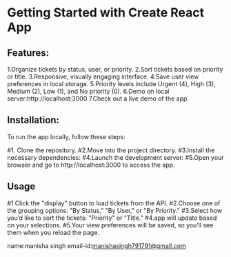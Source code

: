 # Getting Started with Create React App

## Features:
1.Organize tickets by status, user, or priority.
2.Sort tickets based on priority or title.
3.Responsive, visually engaging interface.
4.Save user view preferences in local storage.
5.Priority levels include Urgent (4), High (3), Medium (2), Low (1), and No priority (0).
6.Demo on local server:http://localhost:3000 
7.Check out a live demo of the app.

## Installation:
  To run the app locally, follow these steps:

#1. Clone the repository.
#2.Move into the project directory.
#3.Install the necessary dependencies:
#4.Launch the development server:
#5.Open your browser and go to http://localhost:3000 to access the app.

## Usage
#1.Click the "display" button to load tickets from the API.
#2.Choose one of the grouping options: "By Status," "By User," or "By Priority."
#3.Select how you’d like to sort the tickets: "Priority" or "Title."
#4.app will update based on your selections.
#5.Your view preferences will be saved, so you’ll see them when you reload the page.


name:manisha singh
email-id:manishasingh791791@gmail.com
